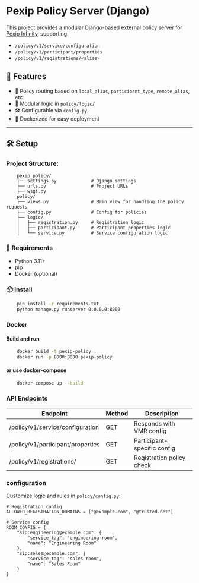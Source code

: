 # Pexip Policy Server (Django)

This project provides a modular Django-based external policy server for [Pexip Infinity](https://docs.pexip.com/admin/external_policy.htm), supporting:

- `/policy/v1/service/configuration`
- `/policy/v1/participant/properties`
- `/policy/v1/registrations/<alias>`

## 🚀 Features

- 🔐 Policy routing based on `local_alias`, `participant_type`, `remote_alias`, etc.
- 🧩 Modular logic in `policy/logic/`
- 🛠 Configurable via `config.py`
- 🐳 Dockerized for easy deployment

---

## 🛠 Setup

### Project Structure:
```
    pexip_policy/
    ├── settings.py             # Django settings
    ├── urls.py                 # Project URLs
    ├── wsgi.py
    policy/
    ├── views.py                # Main view for handling the policy requests
    ├── config.py               # Config for policies
    ├── logic/
    │   ├── registration.py     # Registration logic
    │   ├── participant.py      # Participant properties logic
    │   └── service.py          # Service configuration logic
```

### 🔧 Requirements

- Python 3.11+
- pip
- Docker (optional)

### 📦 Install

```bash
    pip install -r requirements.txt
    python manage.py runserver 0.0.0.0:8000
```

### Docker
#### Build and run
```bash
    docker build -t pexip-policy .
    docker run -p 8000:8000 pexip-policy
```
#### or use docker-compose
```bash
    docker-compose up --build
```

### API Endpoints
| Endpoint  | Method | Description |
| --- | --- | --- |
| /policy/v1/service/configuration | GET | Responds with VMR config |
| /policy/v1/participant/properties | GET | Participant-specific config |
| /policy/v1/registrations/<alias> | GET | Registration policy check |

### configuration

Customize logic and rules in `policy/config.py`:

```
# Registration config
ALLOWED_REGISTRATION_DOMAINS = ["@example.com", "@trusted.net"]

# Service config
ROOM_CONFIG = {
    "sip:engineering@example.com": {
        "service_tag": "engineering-room",
        "name": "Engineering Room"
    },
    "sip:sales@example.com": {
        "service_tag": "sales-room",
        "name": "Sales Room"
    }
}
```
